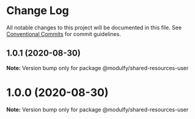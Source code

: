 # Change Log

All notable changes to this project will be documented in this file.
See [Conventional Commits](https://conventionalcommits.org) for commit guidelines.

## 1.0.1 (2020-08-30)

**Note:** Version bump only for package @modulfy/shared-resources-user





# 1.0.0 (2020-08-30)

**Note:** Version bump only for package @modulfy/shared-resources-user
